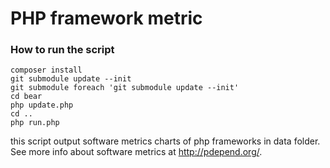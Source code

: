 # PHP framework metric


### How to run the script

    composer install
    git submodule update --init
    git submodule foreach 'git submodule update --init'
    cd bear
    php update.php
    cd ..
    php run.php

this script output software metrics charts of php frameworks in data folder. See more info about software metrics at http://pdepend.org/.
